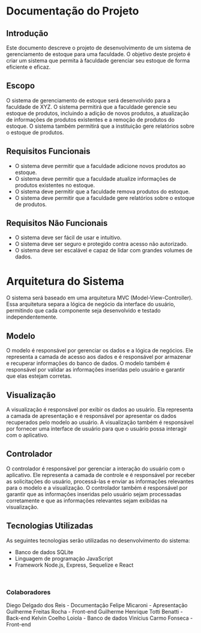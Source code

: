# Documentação do Projeto

## Introdução

Este documento descreve o projeto de desenvolvimento de um sistema de gerenciamento de estoque para uma faculdade. O objetivo deste projeto é criar um sistema que permita à faculdade gerenciar seu estoque de forma eficiente e eficaz.

## Escopo

O sistema de gerenciamento de estoque será desenvolvido para a faculdade de XYΖ. O sistema permitirá que a faculdade gerencie seu estoque de produtos, incluindo a adição de novos produtos, a atualização de informações de produtos existentes e a remoção de produtos do estoque. O sistema também permitirá que a instituição gere relatórios sobre o estoque de produtos.

## Requisitos Funcionais

* O sistema deve permitir que a faculdade adicione novos produtos ao estoque.
* O sistema deve permitir que a faculdade atualize informações de produtos existentes no estoque.
* O sistema deve permitir que a faculdade remova produtos do estoque.
* O sistema deve permitir que a faculdade gere relatórios sobre o estoque de produtos.

## Requisitos Não Funcionais

* O sistema deve ser fácil de usar e intuitivo.
* O sistema deve ser seguro e protegido contra acesso não autorizado.
* O sistema deve ser escalável e capaz de lidar com grandes volumes de dados.

# Arquitetura do Sistema

O sistema será baseado em uma arquitetura MVC (Model-View-Controller). Essa arquitetura separa a lógica de negócio da interface do usuário, permitindo que cada componente seja desenvolvido e testado independentemente.

## Modelo

O modelo é responsável por gerenciar os dados e a lógica de negócios. Ele representa a camada de acesso aos dados e é responsável por armazenar e recuperar informações do banco de dados. O modelo também é responsável por validar as informações inseridas pelo usuário e garantir que elas estejam corretas.

## Visualização

A visualização é responsável por exibir os dados ao usuário. Ela representa a camada de apresentação e é responsável por apresentar os dados recuperados pelo modelo ao usuário. A visualização também é responsável por fornecer uma interface de usuário para que o usuário possa interagir com o aplicativo.

## Controlador

O controlador é responsável por gerenciar a interação do usuário com o aplicativo. Ele representa a camada de controle e é responsável por receber as solicitações do usuário, processá-las e enviar as informações relevantes para o modelo e a visualização. O controlador também é responsável por garantir que as informações inseridas pelo usuário sejam processadas corretamente e que as informações relevantes sejam exibidas na visualização.

## Tecnologias Utilizadas

As seguintes tecnologias serão utilizadas no desenvolvimento do sistema:

* Banco de dados SQLite
* Linguagem de programação JavaScript
* Framework Node.js, Express, Sequelize e React


<br>

### Colaboradores
Diego Delgado dos Reis - Documentação
Felipe Micaroni - Apresentação
Guilherme Freitas Rocha - Front-end
Guilherme Henrique Totti Benatti - Back-end
Kelvin Coelho Loiola - Banco de dados
Vinícius Carmo Fonseca - Front-end
